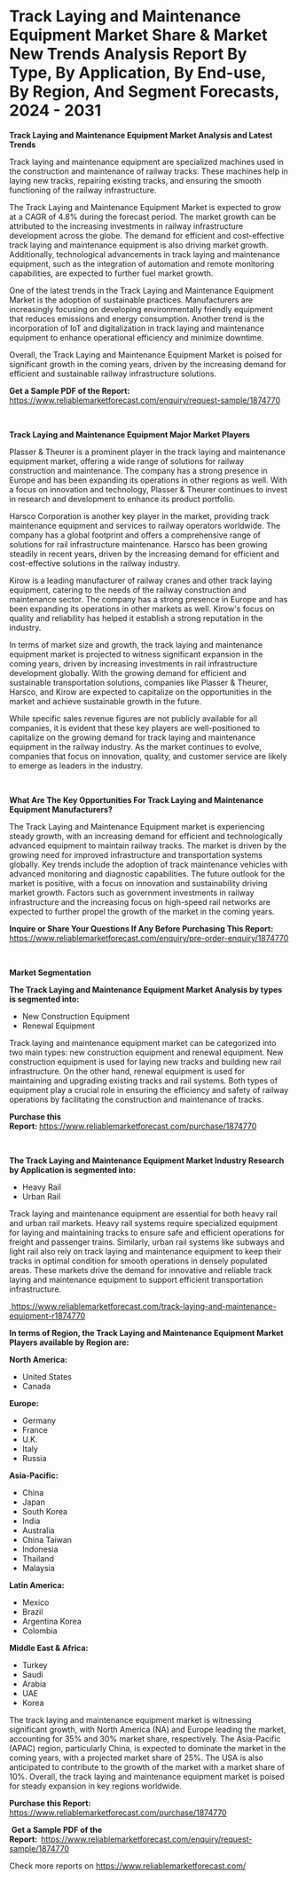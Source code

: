 <p><h1>Track Laying and Maintenance Equipment Market Share & Market New Trends Analysis Report By Type, By Application, By End-use, By Region, And Segment Forecasts, 2024 - 2031</h1></p><p><strong>Track Laying and Maintenance Equipment Market Analysis and Latest Trends</strong></p>
<p><p>Track laying and maintenance equipment are specialized machines used in the construction and maintenance of railway tracks. These machines help in laying new tracks, repairing existing tracks, and ensuring the smooth functioning of the railway infrastructure.</p><p>The Track Laying and Maintenance Equipment Market is expected to grow at a CAGR of 4.8% during the forecast period. The market growth can be attributed to the increasing investments in railway infrastructure development across the globe. The demand for efficient and cost-effective track laying and maintenance equipment is also driving market growth. Additionally, technological advancements in track laying and maintenance equipment, such as the integration of automation and remote monitoring capabilities, are expected to further fuel market growth.</p><p>One of the latest trends in the Track Laying and Maintenance Equipment Market is the adoption of sustainable practices. Manufacturers are increasingly focusing on developing environmentally friendly equipment that reduces emissions and energy consumption. Another trend is the incorporation of IoT and digitalization in track laying and maintenance equipment to enhance operational efficiency and minimize downtime.</p><p>Overall, the Track Laying and Maintenance Equipment Market is poised for significant growth in the coming years, driven by the increasing demand for efficient and sustainable railway infrastructure solutions.</p></p>
<p><strong>Get a Sample PDF of the Report:&nbsp;</strong> <a href="https://www.reliablemarketforecast.com/enquiry/request-sample/1874770">https://www.reliablemarketforecast.com/enquiry/request-sample/1874770</a></p>
<p>&nbsp;</p>
<p><strong>Track Laying and Maintenance Equipment Major Market Players</strong></p>
<p><p>Plasser & Theurer is a prominent player in the track laying and maintenance equipment market, offering a wide range of solutions for railway construction and maintenance. The company has a strong presence in Europe and has been expanding its operations in other regions as well. With a focus on innovation and technology, Plasser & Theurer continues to invest in research and development to enhance its product portfolio.</p><p>Harsco Corporation is another key player in the market, providing track maintenance equipment and services to railway operators worldwide. The company has a global footprint and offers a comprehensive range of solutions for rail infrastructure maintenance. Harsco has been growing steadily in recent years, driven by the increasing demand for efficient and cost-effective solutions in the railway industry.</p><p>Kirow is a leading manufacturer of railway cranes and other track laying equipment, catering to the needs of the railway construction and maintenance sector. The company has a strong presence in Europe and has been expanding its operations in other markets as well. Kirow's focus on quality and reliability has helped it establish a strong reputation in the industry.</p><p>In terms of market size and growth, the track laying and maintenance equipment market is projected to witness significant expansion in the coming years, driven by increasing investments in rail infrastructure development globally. With the growing demand for efficient and sustainable transportation solutions, companies like Plasser & Theurer, Harsco, and Kirow are expected to capitalize on the opportunities in the market and achieve sustainable growth in the future.</p><p>While specific sales revenue figures are not publicly available for all companies, it is evident that these key players are well-positioned to capitalize on the growing demand for track laying and maintenance equipment in the railway industry. As the market continues to evolve, companies that focus on innovation, quality, and customer service are likely to emerge as leaders in the industry.</p></p>
<p>&nbsp;</p>
<p><strong>What Are The Key Opportunities For Track Laying and Maintenance Equipment Manufacturers?</strong></p>
<p><p>The Track Laying and Maintenance Equipment market is experiencing steady growth, with an increasing demand for efficient and technologically advanced equipment to maintain railway tracks. The market is driven by the growing need for improved infrastructure and transportation systems globally. Key trends include the adoption of track maintenance vehicles with advanced monitoring and diagnostic capabilities. The future outlook for the market is positive, with a focus on innovation and sustainability driving market growth. Factors such as government investments in railway infrastructure and the increasing focus on high-speed rail networks are expected to further propel the growth of the market in the coming years.</p></p>
<p><strong>Inquire or Share Your Questions If Any Before Purchasing This Report:</strong> <a href="https://www.reliablemarketforecast.com/enquiry/pre-order-enquiry/1874770">https://www.reliablemarketforecast.com/enquiry/pre-order-enquiry/1874770</a></p>
<p>&nbsp;</p>
<p><strong>Market Segmentation</strong></p>
<p><strong>The Track Laying and Maintenance Equipment Market Analysis by types is segmented into:</strong></p>
<p><ul><li>New Construction Equipment</li><li>Renewal Equipment</li></ul></p>
<p><p>Track laying and maintenance equipment market can be categorized into two main types: new construction equipment and renewal equipment. New construction equipment is used for laying new tracks and building new rail infrastructure. On the other hand, renewal equipment is used for maintaining and upgrading existing tracks and rail systems. Both types of equipment play a crucial role in ensuring the efficiency and safety of railway operations by facilitating the construction and maintenance of tracks.</p></p>
<p><strong>Purchase this Report:&nbsp;</strong><a href="https://www.reliablemarketforecast.com/purchase/1874770">https://www.reliablemarketforecast.com/purchase/1874770</a></p>
<p>&nbsp;</p>
<p><strong>The Track Laying and Maintenance Equipment Market Industry Research by Application is segmented into:</strong></p>
<p><ul><li>Heavy Rail</li><li>Urban Rail</li></ul></p>
<p><p>Track laying and maintenance equipment are essential for both heavy rail and urban rail markets. Heavy rail systems require specialized equipment for laying and maintaining tracks to ensure safe and efficient operations for freight and passenger trains. Similarly, urban rail systems like subways and light rail also rely on track laying and maintenance equipment to keep their tracks in optimal condition for smooth operations in densely populated areas. These markets drive the demand for innovative and reliable track laying and maintenance equipment to support efficient transportation infrastructure.</p></p>
<p><a href="https://www.reliablemarketforecast.com/track-laying-and-maintenance-equipment-r1874770">&nbsp;https://www.reliablemarketforecast.com/track-laying-and-maintenance-equipment-r1874770</a></p>
<p><strong>In terms of Region, the Track Laying and Maintenance Equipment Market Players available by Region are:</strong></p>
<p>
    <p> <strong> North America: </strong>
        <ul>
            <li>United States</li>
            <li>Canada</li>
        </ul>
        </p> 
    <p> <strong> Europe: </strong>
        <ul>
            <li>Germany</li>
            <li>France</li>
            <li>U.K.</li>
            <li>Italy</li>
            <li>Russia</li>
        </ul>
        </p> 
    <p> <strong> Asia-Pacific: </strong>
        <ul>
            <li>China</li>
            <li>Japan</li>
            <li>South Korea</li>
            <li>India</li>
            <li>Australia</li>
            <li>China Taiwan</li>
            <li>Indonesia</li>
            <li>Thailand</li>
            <li>Malaysia</li>
        </ul>
        </p> 
    <p> <strong> Latin America: </strong>
        <ul>
            <li>Mexico</li>
            <li>Brazil</li>
            <li>Argentina Korea</li>
            <li>Colombia</li>
        </ul>
        </p> 
    <p> <strong> Middle East & Africa: </strong>
        <ul>
            <li>Turkey</li>
            <li>Saudi</li>
            <li>Arabia</li>
            <li>UAE</li>
            <li>Korea</li>
        </ul>
    </p>
    </p>
<p><p>The track laying and maintenance equipment market is witnessing significant growth, with North America (NA) and Europe leading the market, accounting for 35% and 30% market share, respectively. The Asia-Pacific (APAC) region, particularly China, is expected to dominate the market in the coming years, with a projected market share of 25%. The USA is also anticipated to contribute to the growth of the market with a market share of 10%. Overall, the track laying and maintenance equipment market is poised for steady expansion in key regions worldwide.</p></p>
<p><strong>Purchase this Report: </strong><a href="https://www.reliablemarketforecast.com/purchase/1874770">https://www.reliablemarketforecast.com/purchase/1874770</a></p>
<p>&nbsp;<strong>Get a Sample PDF of the Report:&nbsp;&nbsp;</strong><a href="https://www.reliablemarketforecast.com/enquiry/request-sample/1874770">https://www.reliablemarketforecast.com/enquiry/request-sample/1874770</a></p>
<p><strong></strong></p>
<p>Check more reports on <a href="https://www.reliablemarketforecast.com/">https://www.reliablemarketforecast.com/</a></p>